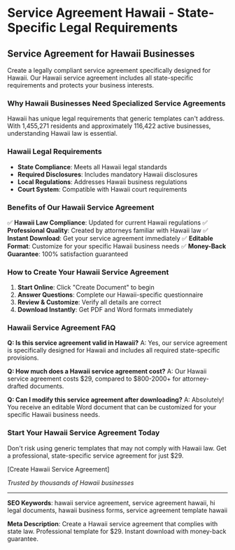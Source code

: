 # Service Agreement Hawaii - State-Specific Legal Requirements

## Service Agreement for Hawaii Businesses

Create a legally compliant service agreement specifically designed for Hawaii. Our Hawaii service agreement includes all state-specific requirements and protects your business interests.

### Why Hawaii Businesses Need Specialized Service Agreements

Hawaii has unique legal requirements that generic templates can't address. With 1,455,271 residents and approximately 116,422 active businesses, understanding Hawaii law is essential.

### Hawaii Legal Requirements

- **State Compliance**: Meets all Hawaii legal standards
- **Required Disclosures**: Includes mandatory Hawaii disclosures
- **Local Regulations**: Addresses Hawaii business regulations
- **Court System**: Compatible with Hawaii court requirements

### Benefits of Our Hawaii Service Agreement

✅ **Hawaii Law Compliance**: Updated for current Hawaii regulations
✅ **Professional Quality**: Created by attorneys familiar with Hawaii law
✅ **Instant Download**: Get your service agreement immediately
✅ **Editable Format**: Customize for your specific Hawaii business needs
✅ **Money-Back Guarantee**: 100% satisfaction guaranteed

### How to Create Your Hawaii Service Agreement

1. **Start Online**: Click "Create Document" to begin
2. **Answer Questions**: Complete our Hawaii-specific questionnaire
3. **Review & Customize**: Verify all details are correct
4. **Download Instantly**: Get PDF and Word formats immediately

### Hawaii Service Agreement FAQ

**Q: Is this service agreement valid in Hawaii?**
A: Yes, our service agreement is specifically designed for Hawaii and includes all required state-specific provisions.

**Q: How much does a Hawaii service agreement cost?**
A: Our Hawaii service agreement costs $29, compared to $800-2000+ for attorney-drafted documents.

**Q: Can I modify this service agreement after downloading?**
A: Absolutely! You receive an editable Word document that can be customized for your specific Hawaii business needs.

### Start Your Hawaii Service Agreement Today

Don't risk using generic templates that may not comply with Hawaii law. Get a professional, state-specific service agreement for just $29.

[Create Hawaii Service Agreement]

_Trusted by thousands of Hawaii businesses_

---

**SEO Keywords**: hawaii service agreement, service agreement hawaii, hi legal documents, hawaii business forms, service agreement template hawaii

**Meta Description**: Create a Hawaii service agreement that complies with state law. Professional template for $29. Instant download with money-back guarantee.
